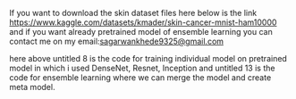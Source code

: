 If you want to download the skin dataset files here below is the link
https://www.kaggle.com/datasets/kmader/skin-cancer-mnist-ham10000 and 
if you want already pretrained model of ensemble learning you can contact me on my email:sagarwankhede9325@gmail.com

here above untitled 8 is the code for training individual model on pretrained model in which i used DenseNet, Resnet, Inception and 
untitled 13 is the code for ensemble learning where we can merge the model and create meta model.


